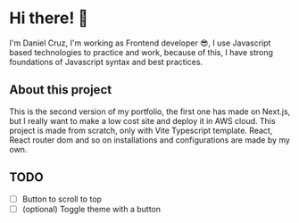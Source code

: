 # Hi there! 👋

I'm Daniel Cruz, I'm working as Frontend developer 😎, I use Javascript based technologies to practice and work, because
of this, I have
strong foundations of Javascript syntax and best practices.

## About this project

This is the second version of my portfolio, the first one has made on Next.js, but I really want to make a low cost site
and deploy it in AWS cloud. This project is made from scratch, only with Vite Typescript template. React, React router
dom and so on installations and configurations are made by my own.

## TODO

- [ ] Button to scroll to top
- [ ] (optional) Toggle theme with a button
